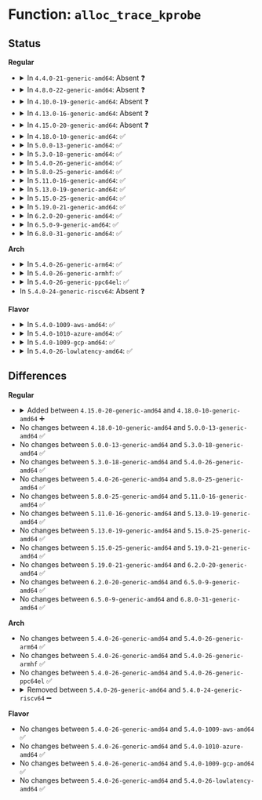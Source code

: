 # Function: <code>alloc_trace_kprobe</code>

## Status
<b>Regular</b>
<ul>
<li>
<details>
<summary>In <code>4.4.0-21-generic-amd64</code>: Absent ❓</summary>

```json
{
  "name": "alloc_trace_kprobe",
  "collision_type": "Unique Static",
  "inline_type": "Full",
  "funcs": [
    {
      "addr": 18446744071580323646,
      "name": "alloc_trace_kprobe",
      "external": false,
      "loc": "kernel/trace/trace_kprobe.c:263",
      "file": "kernel/trace/trace_kprobe.c",
      "inline": "not declared, inlined",
      "caller_inline": [
        "kernel/trace/trace_kprobe.c:create_trace_kprobe"
      ],
      "caller_func": []
    }
  ],
  "symbols": []
}
```
</details>
</li>
<li>
<details>
<summary>In <code>4.8.0-22-generic-amd64</code>: Absent ❓</summary>

```json
{
  "name": "alloc_trace_kprobe",
  "collision_type": "Unique Static",
  "inline_type": "Full",
  "funcs": [
    {
      "addr": 18446744071580378629,
      "name": "alloc_trace_kprobe",
      "external": false,
      "loc": "kernel/trace/trace_kprobe.c:263",
      "file": "kernel/trace/trace_kprobe.c",
      "inline": "not declared, inlined",
      "caller_inline": [
        "kernel/trace/trace_kprobe.c:create_trace_kprobe"
      ],
      "caller_func": []
    }
  ],
  "symbols": []
}
```
</details>
</li>
<li>
<details>
<summary>In <code>4.10.0-19-generic-amd64</code>: Absent ❓</summary>

```json
{
  "name": "alloc_trace_kprobe",
  "collision_type": "Unique Static",
  "inline_type": "Full",
  "funcs": [
    {
      "addr": 18446744071580426388,
      "name": "alloc_trace_kprobe",
      "external": false,
      "loc": "kernel/trace/trace_kprobe.c:278",
      "file": "kernel/trace/trace_kprobe.c",
      "inline": "not declared, inlined",
      "caller_inline": [
        "kernel/trace/trace_kprobe.c:create_trace_kprobe"
      ],
      "caller_func": []
    }
  ],
  "symbols": []
}
```
</details>
</li>
<li>
<details>
<summary>In <code>4.13.0-16-generic-amd64</code>: Absent ❓</summary>

```json
{
  "name": "alloc_trace_kprobe",
  "collision_type": "Unique Static",
  "inline_type": "Full",
  "funcs": [
    {
      "addr": 18446744071580438174,
      "name": "alloc_trace_kprobe",
      "external": false,
      "loc": "kernel/trace/trace_kprobe.c:281",
      "file": "kernel/trace/trace_kprobe.c",
      "inline": "not declared, inlined",
      "caller_inline": [
        "kernel/trace/trace_kprobe.c:create_trace_kprobe"
      ],
      "caller_func": []
    }
  ],
  "symbols": []
}
```
</details>
</li>
<li>
<details>
<summary>In <code>4.15.0-20-generic-amd64</code>: Absent ❓</summary>

```json
{
  "name": "alloc_trace_kprobe",
  "collision_type": "Unique Static",
  "inline_type": "Full",
  "funcs": [
    {
      "addr": 18446744071580494718,
      "name": "alloc_trace_kprobe",
      "external": false,
      "loc": "kernel/trace/trace_kprobe.c:281",
      "file": "kernel/trace/trace_kprobe.c",
      "inline": "not declared, inlined",
      "caller_inline": [
        "kernel/trace/trace_kprobe.c:create_trace_kprobe"
      ],
      "caller_func": []
    }
  ],
  "symbols": []
}
```
</details>
</li>
<li>
<details>
<summary>In <code>4.18.0-10-generic-amd64</code>: ✅</summary>

```c
struct trace_kprobe * alloc_trace_kprobe(const char * group, const char * event, void * addr, const char * symbol, long unsigned int offs, int maxactive, int nargs, bool is_return)
```

```json
{
  "name": "alloc_trace_kprobe",
  "collision_type": "Unique Static",
  "inline_type": "No",
  "funcs": [
    {
      "addr": 18446744071580581536,
      "name": "alloc_trace_kprobe",
      "external": false,
      "loc": "kernel/trace/trace_kprobe.c:305",
      "file": "kernel/trace/trace_kprobe.c",
      "inline": "seen, unknown",
      "caller_inline": [],
      "caller_func": [
        "kernel/trace/trace_kprobe.c:create_local_trace_kprobe",
        "kernel/trace/trace_kprobe.c:create_trace_kprobe"
      ]
    }
  ],
  "symbols": [
    {
      "addr": 18446744071580581536,
      "name": "alloc_trace_kprobe",
      "section": ".text",
      "bind": "STB_LOCAL",
      "size": 598
    }
  ]
}
```
</details>
</li>
<li>
<details>
<summary>In <code>5.0.0-13-generic-amd64</code>: ✅</summary>

```c
struct trace_kprobe * alloc_trace_kprobe(const char * group, const char * event, void * addr, const char * symbol, long unsigned int offs, int maxactive, int nargs, bool is_return)
```

```json
{
  "name": "alloc_trace_kprobe",
  "collision_type": "Unique Static",
  "inline_type": "No",
  "funcs": [
    {
      "addr": 18446744071580635248,
      "name": "alloc_trace_kprobe",
      "external": false,
      "loc": "kernel/trace/trace_kprobe.c:189",
      "file": "kernel/trace/trace_kprobe.c",
      "inline": "seen, unknown",
      "caller_inline": [],
      "caller_func": [
        "kernel/trace/trace_kprobe.c:create_local_trace_kprobe",
        "kernel/trace/trace_kprobe.c:trace_kprobe_create"
      ]
    }
  ],
  "symbols": [
    {
      "addr": 18446744071580635248,
      "name": "alloc_trace_kprobe",
      "section": ".text",
      "bind": "STB_LOCAL",
      "size": 614
    }
  ]
}
```
</details>
</li>
<li>
<details>
<summary>In <code>5.3.0-18-generic-amd64</code>: ✅</summary>

```c
struct trace_kprobe * alloc_trace_kprobe(const char * group, const char * event, void * addr, const char * symbol, long unsigned int offs, int maxactive, int nargs, bool is_return)
```

```json
{
  "name": "alloc_trace_kprobe",
  "collision_type": "Unique Static",
  "inline_type": "No",
  "funcs": [
    {
      "addr": 18446744071580696384,
      "name": "alloc_trace_kprobe",
      "external": false,
      "loc": "kernel/trace/trace_kprobe.c:219",
      "file": "kernel/trace/trace_kprobe.c",
      "inline": "seen, unknown",
      "caller_inline": [],
      "caller_func": [
        "kernel/trace/trace_kprobe.c:create_local_trace_kprobe",
        "kernel/trace/trace_kprobe.c:trace_kprobe_create"
      ]
    }
  ],
  "symbols": [
    {
      "addr": 18446744071580696384,
      "name": "alloc_trace_kprobe",
      "section": ".text",
      "bind": "STB_LOCAL",
      "size": 329
    }
  ]
}
```
</details>
</li>
<li>
<details>
<summary>In <code>5.4.0-26-generic-amd64</code>: ✅</summary>

```c
struct trace_kprobe * alloc_trace_kprobe(const char * group, const char * event, void * addr, const char * symbol, long unsigned int offs, int maxactive, int nargs, bool is_return)
```

```json
{
  "name": "alloc_trace_kprobe",
  "collision_type": "Unique Static",
  "inline_type": "No",
  "funcs": [
    {
      "addr": 18446744071580745312,
      "name": "alloc_trace_kprobe",
      "external": false,
      "loc": "kernel/trace/trace_kprobe.c:256",
      "file": "kernel/trace/trace_kprobe.c",
      "inline": "seen, unknown",
      "caller_inline": [],
      "caller_func": [
        "kernel/trace/trace_kprobe.c:create_local_trace_kprobe",
        "kernel/trace/trace_kprobe.c:trace_kprobe_create"
      ]
    }
  ],
  "symbols": [
    {
      "addr": 18446744071580745312,
      "name": "alloc_trace_kprobe",
      "section": ".text",
      "bind": "STB_LOCAL",
      "size": 331
    }
  ]
}
```
</details>
</li>
<li>
<details>
<summary>In <code>5.8.0-25-generic-amd64</code>: ✅</summary>

```c
struct trace_kprobe * alloc_trace_kprobe(const char * group, const char * event, void * addr, const char * symbol, long unsigned int offs, int maxactive, int nargs, bool is_return)
```

```json
{
  "name": "alloc_trace_kprobe",
  "collision_type": "Unique Static",
  "inline_type": "No",
  "funcs": [
    {
      "addr": 18446744071580865760,
      "name": "alloc_trace_kprobe",
      "external": false,
      "loc": "kernel/trace/trace_kprobe.c:255",
      "file": "kernel/trace/trace_kprobe.c",
      "inline": "seen, unknown",
      "caller_inline": [],
      "caller_func": [
        "kernel/trace/trace_kprobe.c:create_local_trace_kprobe",
        "kernel/trace/trace_kprobe.c:trace_kprobe_create"
      ]
    }
  ],
  "symbols": [
    {
      "addr": 18446744071580865760,
      "name": "alloc_trace_kprobe",
      "section": ".text",
      "bind": "STB_LOCAL",
      "size": 382
    }
  ]
}
```
</details>
</li>
<li>
<details>
<summary>In <code>5.11.0-16-generic-amd64</code>: ✅</summary>

```c
struct trace_kprobe * alloc_trace_kprobe(const char * group, const char * event, void * addr, const char * symbol, long unsigned int offs, int maxactive, int nargs, bool is_return)
```

```json
{
  "name": "alloc_trace_kprobe",
  "collision_type": "Unique Static",
  "inline_type": "No",
  "funcs": [
    {
      "addr": 18446744071580857904,
      "name": "alloc_trace_kprobe",
      "external": false,
      "loc": "kernel/trace/trace_kprobe.c:257",
      "file": "kernel/trace/trace_kprobe.c",
      "inline": "seen, unknown",
      "caller_inline": [],
      "caller_func": [
        "kernel/trace/trace_kprobe.c:create_local_trace_kprobe",
        "kernel/trace/trace_kprobe.c:trace_kprobe_create"
      ]
    }
  ],
  "symbols": [
    {
      "addr": 18446744071580857904,
      "name": "alloc_trace_kprobe",
      "section": ".text",
      "bind": "STB_LOCAL",
      "size": 382
    }
  ]
}
```
</details>
</li>
<li>
<details>
<summary>In <code>5.13.0-19-generic-amd64</code>: ✅</summary>

```c
struct trace_kprobe * alloc_trace_kprobe(const char * group, const char * event, void * addr, const char * symbol, long unsigned int offs, int maxactive, int nargs, bool is_return)
```

```json
{
  "name": "alloc_trace_kprobe",
  "collision_type": "Unique Static",
  "inline_type": "No",
  "funcs": [
    {
      "addr": 18446744071580862976,
      "name": "alloc_trace_kprobe",
      "external": false,
      "loc": "kernel/trace/trace_kprobe.c:257",
      "file": "kernel/trace/trace_kprobe.c",
      "inline": "seen, unknown",
      "caller_inline": [],
      "caller_func": [
        "kernel/trace/trace_kprobe.c:create_local_trace_kprobe",
        "kernel/trace/trace_kprobe.c:__trace_kprobe_create"
      ]
    }
  ],
  "symbols": [
    {
      "addr": 18446744071580862976,
      "name": "alloc_trace_kprobe",
      "section": ".text",
      "bind": "STB_LOCAL",
      "size": 382
    }
  ]
}
```
</details>
</li>
<li>
<details>
<summary>In <code>5.15.0-25-generic-amd64</code>: ✅</summary>

```c
struct trace_kprobe * alloc_trace_kprobe(const char * group, const char * event, void * addr, const char * symbol, long unsigned int offs, int maxactive, int nargs, bool is_return)
```

```json
{
  "name": "alloc_trace_kprobe",
  "collision_type": "Unique Static",
  "inline_type": "No",
  "funcs": [
    {
      "addr": 18446744071581063792,
      "name": "alloc_trace_kprobe",
      "external": false,
      "loc": "kernel/trace/trace_kprobe.c:253",
      "file": "kernel/trace/trace_kprobe.c",
      "inline": "seen, unknown",
      "caller_inline": [],
      "caller_func": [
        "kernel/trace/trace_kprobe.c:create_local_trace_kprobe",
        "kernel/trace/trace_kprobe.c:__trace_kprobe_create"
      ]
    }
  ],
  "symbols": [
    {
      "addr": 18446744071581063792,
      "name": "alloc_trace_kprobe",
      "section": ".text",
      "bind": "STB_LOCAL",
      "size": 412
    }
  ]
}
```
</details>
</li>
<li>
<details>
<summary>In <code>5.19.0-21-generic-amd64</code>: ✅</summary>

```c
struct trace_kprobe * alloc_trace_kprobe(const char * group, const char * event, void * addr, const char * symbol, long unsigned int offs, int maxactive, int nargs, bool is_return)
```

```json
{
  "name": "alloc_trace_kprobe",
  "collision_type": "Unique Static",
  "inline_type": "No",
  "funcs": [
    {
      "addr": 18446744071581323328,
      "name": "alloc_trace_kprobe",
      "external": false,
      "loc": "kernel/trace/trace_kprobe.c:254",
      "file": "kernel/trace/trace_kprobe.c",
      "inline": "seen, unknown",
      "caller_inline": [],
      "caller_func": [
        "kernel/trace/trace_kprobe.c:create_local_trace_kprobe",
        "kernel/trace/trace_kprobe.c:__trace_kprobe_create"
      ]
    }
  ],
  "symbols": [
    {
      "addr": 18446744071581323328,
      "name": "alloc_trace_kprobe",
      "section": ".text",
      "bind": "STB_LOCAL",
      "size": 437
    }
  ]
}
```
</details>
</li>
<li>
<details>
<summary>In <code>6.2.0-20-generic-amd64</code>: ✅</summary>

```c
struct trace_kprobe * alloc_trace_kprobe(const char * group, const char * event, void * addr, const char * symbol, long unsigned int offs, int maxactive, int nargs, bool is_return)
```

```json
{
  "name": "alloc_trace_kprobe",
  "collision_type": "Unique Static",
  "inline_type": "No",
  "funcs": [
    {
      "addr": 18446744071581647584,
      "name": "alloc_trace_kprobe",
      "external": false,
      "loc": "kernel/trace/trace_kprobe.c:256",
      "file": "kernel/trace/trace_kprobe.c",
      "inline": "seen, unknown",
      "caller_inline": [],
      "caller_func": [
        "kernel/trace/trace_kprobe.c:create_local_trace_kprobe",
        "kernel/trace/trace_kprobe.c:__trace_kprobe_create"
      ]
    }
  ],
  "symbols": [
    {
      "addr": 18446744071581647584,
      "name": "alloc_trace_kprobe",
      "section": ".text",
      "bind": "STB_LOCAL",
      "size": 440
    }
  ]
}
```
</details>
</li>
<li>
<details>
<summary>In <code>6.5.0-9-generic-amd64</code>: ✅</summary>

```c
struct trace_kprobe * alloc_trace_kprobe(const char * group, const char * event, void * addr, const char * symbol, long unsigned int offs, int maxactive, int nargs, bool is_return)
```

```json
{
  "name": "alloc_trace_kprobe",
  "collision_type": "Unique Static",
  "inline_type": "No",
  "funcs": [
    {
      "addr": 18446744071581794080,
      "name": "alloc_trace_kprobe",
      "external": false,
      "loc": "kernel/trace/trace_kprobe.c:256",
      "file": "kernel/trace/trace_kprobe.c",
      "inline": "seen, unknown",
      "caller_inline": [],
      "caller_func": [
        "kernel/trace/trace_kprobe.c:create_local_trace_kprobe",
        "kernel/trace/trace_kprobe.c:__trace_kprobe_create"
      ]
    }
  ],
  "symbols": [
    {
      "addr": 18446744071581794080,
      "name": "alloc_trace_kprobe",
      "section": ".text",
      "bind": "STB_LOCAL",
      "size": 435
    }
  ]
}
```
</details>
</li>
<li>
<details>
<summary>In <code>6.8.0-31-generic-amd64</code>: ✅</summary>

```c
struct trace_kprobe * alloc_trace_kprobe(const char * group, const char * event, void * addr, const char * symbol, long unsigned int offs, int maxactive, int nargs, bool is_return)
```

```json
{
  "name": "alloc_trace_kprobe",
  "collision_type": "Unique Static",
  "inline_type": "No",
  "funcs": [
    {
      "addr": 18446744071581915424,
      "name": "alloc_trace_kprobe",
      "external": false,
      "loc": "kernel/trace/trace_kprobe.c:256",
      "file": "kernel/trace/trace_kprobe.c",
      "inline": "seen, unknown",
      "caller_inline": [],
      "caller_func": [
        "kernel/trace/trace_kprobe.c:create_local_trace_kprobe",
        "kernel/trace/trace_kprobe.c:__trace_kprobe_create"
      ]
    }
  ],
  "symbols": [
    {
      "addr": 18446744071581915424,
      "name": "alloc_trace_kprobe",
      "section": ".text",
      "bind": "STB_LOCAL",
      "size": 435
    }
  ]
}
```
</details>
</li>
</ul>
<b>Arch</b>
<ul>
<li>
<details>
<summary>In <code>5.4.0-26-generic-arm64</code>: ✅</summary>

```c
struct trace_kprobe * alloc_trace_kprobe(const char * group, const char * event, void * addr, const char * symbol, long unsigned int offs, int maxactive, int nargs, bool is_return)
```

```json
{
  "name": "alloc_trace_kprobe",
  "collision_type": "Unique Static",
  "inline_type": "No",
  "funcs": [
    {
      "addr": 18446603336492058464,
      "name": "alloc_trace_kprobe",
      "external": false,
      "loc": "kernel/trace/trace_kprobe.c:256",
      "file": "kernel/trace/trace_kprobe.c",
      "inline": "seen, unknown",
      "caller_inline": [],
      "caller_func": [
        "kernel/trace/trace_kprobe.c:create_local_trace_kprobe",
        "kernel/trace/trace_kprobe.c:trace_kprobe_create"
      ]
    }
  ],
  "symbols": [
    {
      "addr": 18446603336492058464,
      "name": "alloc_trace_kprobe",
      "section": ".text",
      "bind": "STB_LOCAL",
      "size": 312
    }
  ]
}
```
</details>
</li>
<li>
<details>
<summary>In <code>5.4.0-26-generic-armhf</code>: ✅</summary>

```c
struct trace_kprobe * alloc_trace_kprobe(const char * group, const char * event, void * addr, const char * symbol, long unsigned int offs, int maxactive, int nargs, bool is_return)
```

```json
{
  "name": "alloc_trace_kprobe",
  "collision_type": "Unique Static",
  "inline_type": "No",
  "funcs": [
    {
      "addr": 3225957580,
      "name": "alloc_trace_kprobe",
      "external": false,
      "loc": "kernel/trace/trace_kprobe.c:256",
      "file": "kernel/trace/trace_kprobe.c",
      "inline": "seen, unknown",
      "caller_inline": [],
      "caller_func": [
        "kernel/trace/trace_kprobe.c:create_local_trace_kprobe",
        "kernel/trace/trace_kprobe.c:trace_kprobe_create"
      ]
    }
  ],
  "symbols": [
    {
      "addr": 3225957580,
      "name": "alloc_trace_kprobe",
      "section": ".text",
      "bind": "STB_LOCAL",
      "size": 280
    }
  ]
}
```
</details>
</li>
<li>
<details>
<summary>In <code>5.4.0-26-generic-ppc64el</code>: ✅</summary>

```c
struct trace_kprobe * alloc_trace_kprobe(const char * group, const char * event, void * addr, const char * symbol, long unsigned int offs, int maxactive, int nargs, bool is_return)
```

```json
{
  "name": "alloc_trace_kprobe",
  "collision_type": "Unique Static",
  "inline_type": "No",
  "funcs": [
    {
      "addr": 13835058055285239456,
      "name": "alloc_trace_kprobe",
      "external": false,
      "loc": "kernel/trace/trace_kprobe.c:256",
      "file": "kernel/trace/trace_kprobe.c",
      "inline": "seen, unknown",
      "caller_inline": [],
      "caller_func": [
        "kernel/trace/trace_kprobe.c:create_local_trace_kprobe",
        "kernel/trace/trace_kprobe.c:trace_kprobe_create"
      ]
    }
  ],
  "symbols": [
    {
      "addr": 13835058055285239456,
      "name": "alloc_trace_kprobe",
      "section": ".text",
      "bind": "STB_LOCAL",
      "size": 580
    }
  ]
}
```
</details>
</li>
<li>
In <code>5.4.0-24-generic-riscv64</code>: Absent ❓
</li>
</ul>
<b>Flavor</b>
<ul>
<li>
<details>
<summary>In <code>5.4.0-1009-aws-amd64</code>: ✅</summary>

```c
struct trace_kprobe * alloc_trace_kprobe(const char * group, const char * event, void * addr, const char * symbol, long unsigned int offs, int maxactive, int nargs, bool is_return)
```

```json
{
  "name": "alloc_trace_kprobe",
  "collision_type": "Unique Static",
  "inline_type": "No",
  "funcs": [
    {
      "addr": 18446744071580714112,
      "name": "alloc_trace_kprobe",
      "external": false,
      "loc": "kernel/trace/trace_kprobe.c:256",
      "file": "kernel/trace/trace_kprobe.c",
      "inline": "seen, unknown",
      "caller_inline": [],
      "caller_func": [
        "kernel/trace/trace_kprobe.c:create_local_trace_kprobe",
        "kernel/trace/trace_kprobe.c:trace_kprobe_create"
      ]
    }
  ],
  "symbols": [
    {
      "addr": 18446744071580714112,
      "name": "alloc_trace_kprobe",
      "section": ".text",
      "bind": "STB_LOCAL",
      "size": 331
    }
  ]
}
```
</details>
</li>
<li>
<details>
<summary>In <code>5.4.0-1010-azure-amd64</code>: ✅</summary>

```c
struct trace_kprobe * alloc_trace_kprobe(const char * group, const char * event, void * addr, const char * symbol, long unsigned int offs, int maxactive, int nargs, bool is_return)
```

```json
{
  "name": "alloc_trace_kprobe",
  "collision_type": "Unique Static",
  "inline_type": "No",
  "funcs": [
    {
      "addr": 18446744071580660320,
      "name": "alloc_trace_kprobe",
      "external": false,
      "loc": "kernel/trace/trace_kprobe.c:256",
      "file": "kernel/trace/trace_kprobe.c",
      "inline": "seen, unknown",
      "caller_inline": [],
      "caller_func": [
        "kernel/trace/trace_kprobe.c:create_local_trace_kprobe",
        "kernel/trace/trace_kprobe.c:trace_kprobe_create"
      ]
    }
  ],
  "symbols": [
    {
      "addr": 18446744071580660320,
      "name": "alloc_trace_kprobe",
      "section": ".text",
      "bind": "STB_LOCAL",
      "size": 331
    }
  ]
}
```
</details>
</li>
<li>
<details>
<summary>In <code>5.4.0-1009-gcp-amd64</code>: ✅</summary>

```c
struct trace_kprobe * alloc_trace_kprobe(const char * group, const char * event, void * addr, const char * symbol, long unsigned int offs, int maxactive, int nargs, bool is_return)
```

```json
{
  "name": "alloc_trace_kprobe",
  "collision_type": "Unique Static",
  "inline_type": "No",
  "funcs": [
    {
      "addr": 18446744071580705360,
      "name": "alloc_trace_kprobe",
      "external": false,
      "loc": "kernel/trace/trace_kprobe.c:256",
      "file": "kernel/trace/trace_kprobe.c",
      "inline": "seen, unknown",
      "caller_inline": [],
      "caller_func": [
        "kernel/trace/trace_kprobe.c:create_local_trace_kprobe",
        "kernel/trace/trace_kprobe.c:trace_kprobe_create"
      ]
    }
  ],
  "symbols": [
    {
      "addr": 18446744071580705360,
      "name": "alloc_trace_kprobe",
      "section": ".text",
      "bind": "STB_LOCAL",
      "size": 331
    }
  ]
}
```
</details>
</li>
<li>
<details>
<summary>In <code>5.4.0-26-lowlatency-amd64</code>: ✅</summary>

```c
struct trace_kprobe * alloc_trace_kprobe(const char * group, const char * event, void * addr, const char * symbol, long unsigned int offs, int maxactive, int nargs, bool is_return)
```

```json
{
  "name": "alloc_trace_kprobe",
  "collision_type": "Unique Static",
  "inline_type": "No",
  "funcs": [
    {
      "addr": 18446744071580763312,
      "name": "alloc_trace_kprobe",
      "external": false,
      "loc": "kernel/trace/trace_kprobe.c:256",
      "file": "kernel/trace/trace_kprobe.c",
      "inline": "seen, unknown",
      "caller_inline": [],
      "caller_func": [
        "kernel/trace/trace_kprobe.c:create_local_trace_kprobe",
        "kernel/trace/trace_kprobe.c:trace_kprobe_create"
      ]
    }
  ],
  "symbols": [
    {
      "addr": 18446744071580763312,
      "name": "alloc_trace_kprobe",
      "section": ".text",
      "bind": "STB_LOCAL",
      "size": 331
    }
  ]
}
```
</details>
</li>
</ul>

## Differences
<b>Regular</b>
<ul>
<li>
<details>
<summary>Added between <code>4.15.0-20-generic-amd64</code> and <code>4.18.0-10-generic-amd64</code> ➕</summary>

```c
struct trace_kprobe * alloc_trace_kprobe(const char * group, const char * event, void * addr, const char * symbol, long unsigned int offs, int maxactive, int nargs, bool is_return)
```
</details>
</li>
<li>
No changes between <code>4.18.0-10-generic-amd64</code> and <code>5.0.0-13-generic-amd64</code> ✅
</li>
<li>
No changes between <code>5.0.0-13-generic-amd64</code> and <code>5.3.0-18-generic-amd64</code> ✅
</li>
<li>
No changes between <code>5.3.0-18-generic-amd64</code> and <code>5.4.0-26-generic-amd64</code> ✅
</li>
<li>
No changes between <code>5.4.0-26-generic-amd64</code> and <code>5.8.0-25-generic-amd64</code> ✅
</li>
<li>
No changes between <code>5.8.0-25-generic-amd64</code> and <code>5.11.0-16-generic-amd64</code> ✅
</li>
<li>
No changes between <code>5.11.0-16-generic-amd64</code> and <code>5.13.0-19-generic-amd64</code> ✅
</li>
<li>
No changes between <code>5.13.0-19-generic-amd64</code> and <code>5.15.0-25-generic-amd64</code> ✅
</li>
<li>
No changes between <code>5.15.0-25-generic-amd64</code> and <code>5.19.0-21-generic-amd64</code> ✅
</li>
<li>
No changes between <code>5.19.0-21-generic-amd64</code> and <code>6.2.0-20-generic-amd64</code> ✅
</li>
<li>
No changes between <code>6.2.0-20-generic-amd64</code> and <code>6.5.0-9-generic-amd64</code> ✅
</li>
<li>
No changes between <code>6.5.0-9-generic-amd64</code> and <code>6.8.0-31-generic-amd64</code> ✅
</li>
</ul>
<b>Arch</b>
<ul>
<li>
No changes between <code>5.4.0-26-generic-amd64</code> and <code>5.4.0-26-generic-arm64</code> ✅
</li>
<li>
No changes between <code>5.4.0-26-generic-amd64</code> and <code>5.4.0-26-generic-armhf</code> ✅
</li>
<li>
No changes between <code>5.4.0-26-generic-amd64</code> and <code>5.4.0-26-generic-ppc64el</code> ✅
</li>
<li>
<details>
<summary>Removed between <code>5.4.0-26-generic-amd64</code> and <code>5.4.0-24-generic-riscv64</code> ➖</summary>

```c
struct trace_kprobe * alloc_trace_kprobe(const char * group, const char * event, void * addr, const char * symbol, long unsigned int offs, int maxactive, int nargs, bool is_return)
```
</details>
</li>
</ul>
<b>Flavor</b>
<ul>
<li>
No changes between <code>5.4.0-26-generic-amd64</code> and <code>5.4.0-1009-aws-amd64</code> ✅
</li>
<li>
No changes between <code>5.4.0-26-generic-amd64</code> and <code>5.4.0-1010-azure-amd64</code> ✅
</li>
<li>
No changes between <code>5.4.0-26-generic-amd64</code> and <code>5.4.0-1009-gcp-amd64</code> ✅
</li>
<li>
No changes between <code>5.4.0-26-generic-amd64</code> and <code>5.4.0-26-lowlatency-amd64</code> ✅
</li>
</ul>
